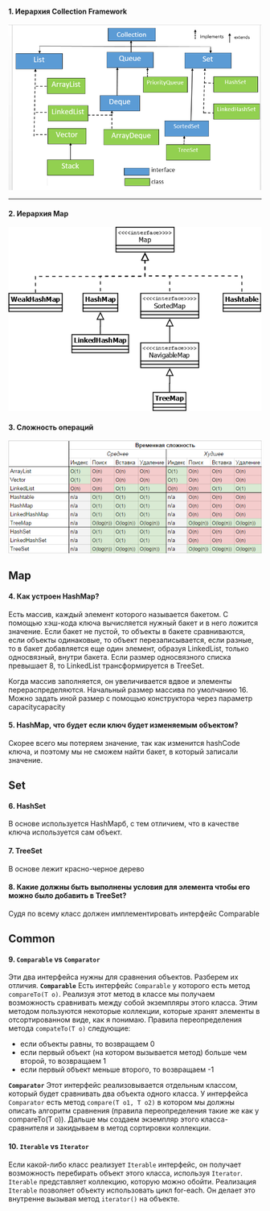 #### 1. Иерархия Collection Framework

![](https://github.com/Primisen/interview/blob/master/pictures/collection-hierarchy.png "")
________________________________________________________________________________________________________

#### 2. Иерархия Map

![](https://github.com/Primisen/interview/blob/master/pictures/map-hierarchy.png "")

#### 3. Сложность операций

![](https://github.com/Primisen/interview/blob/master/pictures/%D0%BA%D0%BE%D0%BB%D0%BB%D0%B5%D0%BA%D1%86%D0%B8%D0%B8%2C%D0%B2%D1%80%D0%B5%D0%BC%D0%B5%D0%BD%D0%BD%D0%B0%D1%8F%20%D1%81%D0%BB%D0%BE%D0%B6%D0%BD%D0%BE%D1%81%D1%82%D1%8C%20%D0%BE%D0%BF%D0%B5%D1%80%D0%B0%D1%86%D0%B8%D0%B9.png "")

## Map 

#### 4. Как устроен HashMap? 
Есть массив, каждый элемент которого называется бакетом. С помощью хэш-кода ключа вычисляется нужный бакет и в него ложится значение. Если бакет не пустой, то объекты в бакете сравниваются, если объекты одинаковые, то объект перезаписывается, если разные, то в бакет добавляется еще один элемент, образуя LinkedList, только односвязный, внутри бакета. Если размер односвязного списка превышает 8, то LinkedList трансформируется в TreeSet.  

Когда массив заполняется, он увеличивается вдвое и элементы перераспределяются. Начальный размер массива по умолчанию 16. Можно задать иной размер с помощью конструктора через параметр capacitycapacity

#### 5. HashMap, что будет если ключ будет изменяемым объектом?
Скорее всего мы потеряем значение, так как изменится hashCode ключа, и поэтому мы не сможем найти бакет, в который записали значение.

## Set

#### 6. HashSet
В основе используется HashMapб, с тем отличием, что в качестве ключа используется сам объект. 

#### 7. TreeSet
В основе лежит красно-черное дерево

#### 8. Какие должны быть выполнены условия для элемента чтобы его можно было добавить в TreeSet?
Судя по всему класс  должен имплементировать интерфейс Comparable

## Common

#### 9. `Comparable` vs `Comparator`

Эти два интерфейса нужны для сравнения объектов.
Разберем их отличия. 
__`Comparable`__
Есть интерфейс `Comparable` у которого есть метод `compareTo(T o)`. Реализуя этот метод в классе мы получаем 
возможность сравнивать между собой экземпляры этого класса. Этим методом пользуются некоторые коллекции, которые хранят элементы в отсортированном виде, как я понимаю.
Правила переопределения метода `compateTo(T o)` следующие:
* если объекты равны, то возвращаем 0
* если первый объект (на котором вызывается метод) больше чем второй, то возвращаем 1
* если первый объект меньше второго, то возвращаем -1

__`Comparator`__
Этот интерфейс реализовывается отдельным классом, который будет сравнивать два объекта одного класса. У интерфейса `Comparator` есть метод 
`compare(T o1, T o2)` в котором мы должны описать алгоритм сравнения (правила переопределения такие же как у compareTo(T o)). Дальше мы создаем экземпляр
этого класса-сравнителя и закидываем в метод сортировки коллекции. 


#### 10. `Iterable` vs `Iterator`
Если какой-либо класс реализует `Iterable` интерфейс, он получает возможность перебирать объект этого класса, используя `Iterator`. `Iterable` представляет коллекцию, которую можно обойти. Реализация `Iterable` позволяет объекту использовать цикл for-each. Он делает это внутренне вызывая метод `iterator()` на объекте.
